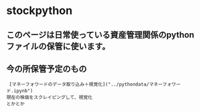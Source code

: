 # stockpython

## このページは日常使っている資産管理関係のpythonファイルの保管に使います。

## 今の所保管予定のもの
     [マネーフォワードのデータ取り込み＋視覚化]("../pythondata/マネーフォワード.ipynb")
    現在の株価をスクレイピングして、視覚化
    とかとか